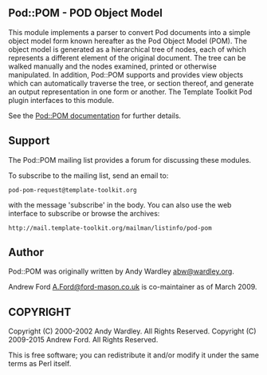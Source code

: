 Pod::POM - POD Object Model
---------------------------

This module implements a parser to convert Pod documents into a simple object
model form known hereafter as the Pod Object Model (POM). The object model is
generated as a hierarchical tree of nodes, each of which represents a
different element of the original document.  The tree can be walked manually
and the nodes examined, printed or otherwise manipulated.  In addition,
Pod::POM supports and provides view objects which can automatically traverse
the tree, or section thereof, and generate an output representation in one
form or another.  The Template Toolkit Pod plugin interfaces to this module.

See the [Pod::POM documentation](https://metacpan.org/pod/Pod::POM) for further details.


Support
-------

The Pod::POM mailing list provides a forum for discussing these modules.

To subscribe to the mailing list, send an email to:

    pod-pom-request@template-toolkit.org

with the message 'subscribe' in the body.  You can also use the web interface to subscribe or browse the archives:

    http://mail.template-toolkit.org/mailman/listinfo/pod-pom



Author
------

Pod::POM was originally written by Andy Wardley <abw@wardley.org>.

Andrew Ford <A.Ford@ford-mason.co.uk> is co-maintainer as of March 2009.


COPYRIGHT
---------

Copyright (C) 2000-2002 Andy Wardley.  All Rights Reserved.
Copyright (C) 2009-2015 Andrew Ford.   All Rights Reserved.

This is free software; you can redistribute it and/or modify it under the same terms as Perl itself.

